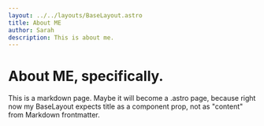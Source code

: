 ```yaml
---
layout: ../../layouts/BaseLayout.astro
title: About ME
author: Sarah
description: This is about me.
---
```


# About ME, specifically.

This is a markdown page. Maybe it will become a .astro page, because right now my BaseLayout expects title as a component prop, not as "content" from Markdown frontmatter.